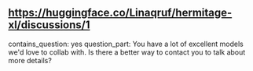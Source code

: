 ## https://huggingface.co/Linaqruf/hermitage-xl/discussions/1

contains_question: yes
question_part: You have a lot of excellent models we'd love to collab with. Is there a better way to contact you to talk about more details?